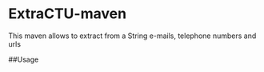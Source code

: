 ExtraCTU-maven
==============

This maven allows to extract from a String e-mails, telephone numbers and urls

##Usage
